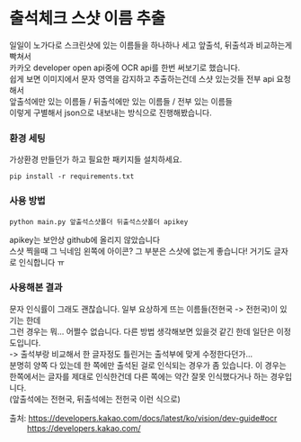 # 출석체크 스샷 이름 추출

일일이 노가다로 스크린샷에 있는 이름들을 하나하나 세고 앞출석, 뒤출석과 비교하는게 빡쳐서<br/>
카카오 developer open api중에 OCR api를 한번 써보기로 했습니다.<br/>
쉽게 보면 이미지에서 문자 영역을 감지하고 추출하는건데 스샷 있는것들 전부 api 요청해서<br/>
앞출석에만 있는 이름들 / 뒤출석에만 있는 이름들 / 전부 있는 이름들 <br/>
이렇게 구별해서 json으로 내보내는 방식으로 진행해봤습니다.

### 환경 세팅

가상환경 만들던가 하고 필요한 패키지들 설치하세요.
```shell script
pip install -r requirements.txt
```
### 사용 방법
```shell script
python main.py 앞출석스샷폴더 뒤출석스샷폴더 apikey
```
apikey는 보안상 github에 올리지 않았습니다<br/>
스샷 찍을때 그 닉네임 왼쪽에 아이콘? 그 부분은 스샷에 없는게 좋습니다! 거기도 글자로 인식합니다 ㅠ

### 사용해본 결과
문자 인식률이 그래도 괜찮습니다. 일부 요상하게 뜨는 이름들(전현국 -> 전헌국)이 있기는 한데<br/>
그런 경우는 뭐... 어쩔수 없습니다. 다른 방법 생각해보면 있을것 같긴 한데 일단은 이정도입니다.<br/>
-> 출석부랑 비교해서 한 글자정도 틀린거는 출석부에 맞게 수정한다던가...<br/>
분명히 양쪽 다 있는데 한 쪽에만 출석된 걸로 인식되는 경우가 좀 있습니다. 이 경우는 한쪽에서는 글자를 제대로 인식한건데 다른 쪽에는 약간 잘못 인식했다거나 하는 경우입니다.<br/>
(앞출석에는 전현국, 뒤출석에는 전헌국 이런 식으로)<br/>

출처: https://developers.kakao.com/docs/latest/ko/vision/dev-guide#ocr <br/>
&nbsp;&nbsp;&nbsp;&nbsp;&nbsp;&nbsp;&nbsp;&nbsp;https://developers.kakao.com/
